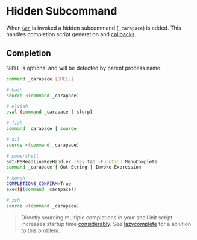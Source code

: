 # Hidden Subcommand

When [`Gen`](https://pkg.go.dev/github.com/rsteube/carapace#Gen) is invoked a hidden subcommand (`_carapace`) is added. This handles completion script generation and [callbacks](../action/actionCallback.md).


## Completion

`SHELL` is optional and will be detected by parent process name.

```sh
command _carapace [SHELL]
```

```sh
# bash
source <(command _carapace)

# elvish
eval (command _carapace | slurp)

# fish
command _carapace | source

# oil
source <(command _carapace)

# powershell
Set-PSReadlineKeyHandler -Key Tab -Function MenuComplete
command _carapace | Out-String | Invoke-Expression

# xonsh
COMPLETIONS_CONFIRM=True
exec($(command _carapace))

# zsh
source <(command _carapace)
```

> Directly sourcing multiple completions in your shell init script increases startup time [considerably](https://medium.com/@jzelinskie/please-dont-ship-binaries-with-shell-completion-as-commands-a8b1bcb8a0d0). See [lazycomplete](https://github.com/rsteube/lazycomplete) for a solution to this problem.
